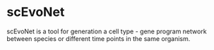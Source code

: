 # scEvoNet
 scEvoNet is a tool for generation a cell type - gene program network between species or different time points in the same organism.
